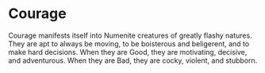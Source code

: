 # Courage #

Courage manifests itself into Numenite creatures of greatly flashy
natures. They are apt to always be moving, to be boisterous and
beligerent, and to make hard decisions. When they are Good, they are
motivating, decisive, and adventurous. When they are Bad, they are
cocky, violent, and stubborn.
